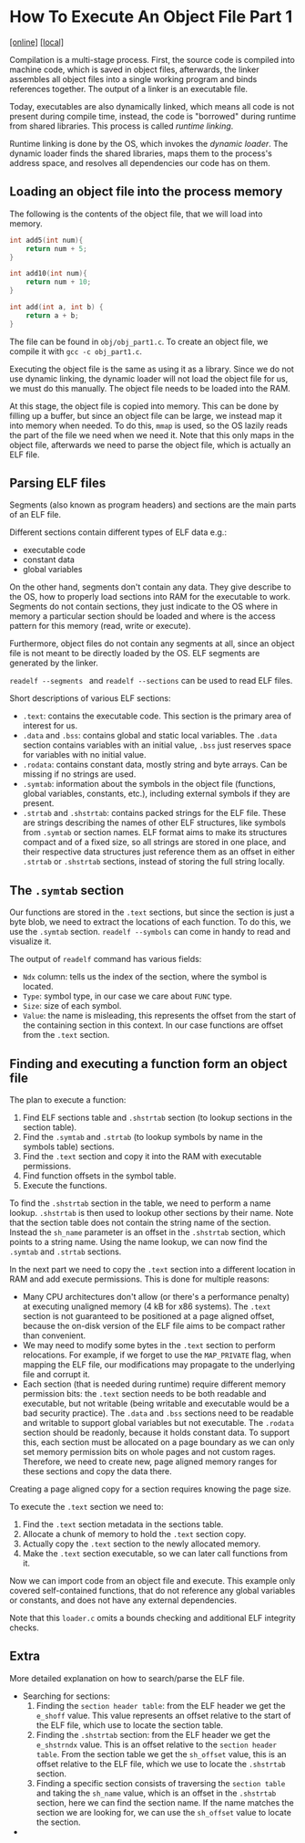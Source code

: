 # How To Execute An Object File Part 1
[\[online\]](https://blog.cloudflare.com/how-to-execute-an-object-file-part-1)
[\[local\]](../local_archive/how-to-execute-an-object-file-part-1.html)

Compilation is a multi-stage process. First, the source code is compiled into machine code, which is saved in object files, afterwards, the linker assembles all object files into a single working program and binds references together. The output of a linker is an executable file.

Today, executables are also dynamically linked, which means all code is not present during compile time, instead, the code is "borrowed" during runtime from shared libraries. This process is called *runtime linking*.

Runtime linking is done by the OS, which invokes the *dynamic loader*. The dynamic loader finds the shared libraries, maps them to the process's address space, and resolves all dependencies our code has on them.

## Loading an object file into the process memory

The following is the contents of the object file, that we will load into memory.

```c
int add5(int num){
    return num + 5;
}

int add10(int num){
    return num + 10;
}

int add(int a, int b) {
    return a + b;
}
```

The file can be found in `obj/obj_part1.c`. To create an object file, we compile it with `gcc -c obj_part1.c`.

Executing the object file is the same as using it as a library. Since we do not use dynamic linking, the dynamic loader will not load the object file for us, we must do this manually. The object file needs to be loaded into the RAM.

At this stage, the object file is copied into memory. This can be done by filling up a buffer, but since an object file can be large, we instead map it into memory when needed. To do this, `mmap` is used, so the OS lazily reads the part of the file we need when we need it. Note that this only maps in the object file, afterwards we need to parse the object file, which is actually an ELF file.

## Parsing ELF files

Segments (also known as program headers) and sections are the main parts of an ELF file.

Different sections contain different types of ELF data e.g.: 
- executable code
- constant data
- global variables

On the other hand, segments don't contain any data. They give describe to the OS, how to properly load sections into RAM for the executable to work. Segments do not contain sections, they just indicate to the OS where in memory a particular section should be loaded and where is the access pattern for this memory (read, write or execute).

Furthermore, object files do not contain any segments at all, since an object file is not meant to be directly loaded by the OS. ELF segments are generated by the linker.

`readelf --segments ` and `readelf --sections` can be used to read ELF files.

Short descriptions of various ELF sections:

- `.text`: contains the executable code. This section is the primary area of interest for us.
- `.data` and `.bss`: contains global and static local variables. The `.data` section contains variables with an initial value, `.bss` just reserves space for variables with no initial value.
- `.rodata`: contains constant data, mostly string and byte arrays. Can be missing if no strings are used.
- `.symtab`: information about the symbols in the object file (functions, global variables, constants, etc.), including external symbols if they are present.
- `.strtab` and `.shstrtab`: contains packed strings for the ELF file. These are strings describing the names of other ELF structures, like symbols from `.symtab` or section names. ELF format aims to make its structures compact and of a fixed size, so all strings are stored in one place, and their respective data structures just reference them as an offset in either `.strtab` or `.shstrtab` sections, instead of storing the full string locally.

## The `.symtab` section

Our functions are stored in the `.text` sections, but since the section is just a byte blob, we need to extract the locations of each function. To do this, we use the `.symtab` section. `readelf --symbols` can come in handy to read and visualize it.

The output of `readelf` command has various fields:
  - `Ndx` column: tells us the index of the section, where the symbol is located.
  - `Type`: symbol type, in our case we care about  `FUNC` type.
  - `Size`: size of each symbol.
  - `Value`: the name is misleading, this represents the offset from the start of the containing section in this context. In our case functions are offset from the `.text` section.

## Finding and executing a function form an object file

The plan to execute a function:

1. Find ELF sections table and `.shstrtab` section (to lookup sections in the section table).
2. Find the `.symtab` and `.strtab` (to lookup symbols by name in the symbols table) sections.
3. Find the `.text` section and copy it into the RAM with executable permissions.
4. Find function offsets in the symbol table.
5. Execute the functions.

To find the `.shstrtab` section in the table, we need to perform a name lookup. `.shstrtab` is then used to lookup other sections by their name. Note that the section table does not contain the string name of the section. Instead the `sh_name` parameter is an offset in the `.shstrtab` section, which points to a string name. Using the name lookup, we can now find the `.symtab` and `.strtab` sections.

In the next part we need to copy the `.text` section into a different location in RAM and add execute permissions. This is done for multiple reasons:

- Many CPU architectures don't allow (or there's a performance penalty) at executing unaligned memory (4 kB for x86 systems). The `.text` section is not guaranteed to be positioned at a page aligned offset, because the on-disk version of the ELF file aims to be compact rather than convenient.
- We may need to modify some bytes in the `.text` section to perform relocations. For example, if we forget to use the `MAP_PRIVATE` flag, when mapping the ELF file, our modifications may propagate to the underlying file and corrupt it.
- Each section (that is needed during runtime) require different memory permission bits: the `.text` section needs to be both readable and executable, but not writable (being writable and executable would be a bad security practice). The `.data` and `.bss` sections need to be readable and writable to support global variables but not executable. The `.rodata` section should be readonly, because it holds constant data. To support this, each section must be allocated on a page boundary as we can only set memory permission bits on whole pages and not custom rages. Therefore, we need to create new, page aligned memory ranges for these sections and copy the data there.

Creating a page aligned copy for a section requires knowing the page size.

To execute the `.text` section we need to:

1. Find the `.text` section metadata in the sections table.
2. Allocate a chunk of memory to hold the `.text` section copy.
3. Actually copy the `.text` section to the newly allocated memory.
4. Make the `.text` section executable, so we can later call functions from it.

Now we can import code from an object file and execute. This example only covered self-contained functions, that do not reference any global variables or constants, and does not have any external dependencies.

Note that this `loader.c` omits a bounds checking and additional ELF integrity checks. 

## Extra

More detailed explanation on how to search/parse the ELF file.

- Searching for sections:
  1. Finding the `section header table`: from the ELF header we get the `e_shoff` value. This value represents an offset relative to the start of the ELF file, which use to locate the section table.
  2. Finding the `.shstrtab` section: from the ELF header we get the `e_shstrndx` value. This is an offset relative to the `section header table`. From the section table we get the `sh_offset` value, this is an offset relative to the ELF file, which we use to locate the `.shstrtab` section.
  3. Finding a specific section consists of traversing the `section table` and taking the `sh_name` value, which is an offset in the `.shstrtab` section, here we can find the section name. If the name matches the section we are looking for, we can use the `sh_offset` value to locate the section.
- 
